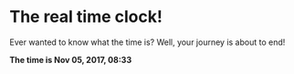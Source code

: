 # The real time clock!

Ever wanted to know what the time is? Well, your journey is about to end!

**The time is Nov 05, 2017, 08:33**